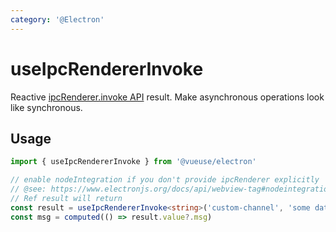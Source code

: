 ```yaml
---
category: '@Electron'
---
```


# useIpcRendererInvoke

Reactive [ipcRenderer.invoke API](https://www.electronjs.org/docs/api/ipc-renderer#ipcrendererinvokechannel-args) result. Make asynchronous operations look like synchronous.

## Usage

```ts
import { useIpcRendererInvoke } from '@vueuse/electron'

// enable nodeIntegration if you don't provide ipcRenderer explicitly 
// @see: https://www.electronjs.org/docs/api/webview-tag#nodeintegration
// Ref result will return
const result = useIpcRendererInvoke<string>('custom-channel', 'some data')
const msg = computed(() => result.value?.msg)

```
